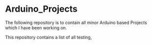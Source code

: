 # Arduino_Projects
The following repository is to contain all minor Arduino based Projects which I have been working on.

This repository contains a list of all testing, 
